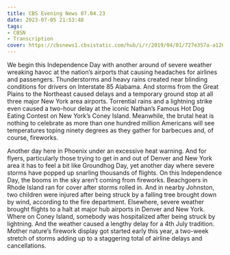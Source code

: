 ```yaml
---
title: CBS Evening News 07.04.23
date: 2023-07-05 21:53:48
tags:
- CBSN
- Transcription
cover: https://cbsnews1.cbsistatic.com/hub/i/r/2019/04/01/727e357a-a126-4138-a2c5-4d3222669d57/thumbnail/640x360/3ff2761028dc5c65cc4f07acd54bcd5c/cbsn2-logo-1920x1080.jpg
---
```

We begin this Independence Day with another around of severe weather wreaking havoc at the nation’s airports that causing headaches for airlines and passengers. Thunderstorms and heavy rains created near blinding conditions for drivers on Interstate 85 Alabama. And storms from the Great Plains to the Northeast caused delays and a temporary ground stop at all three major New York area airports. Torrential rains and a lightning strike even caused a two-hour delay at the iconic Nathan’s Famous Hot Dog Eating Contest on New York’s Coney Island. Meanwhile, the brutal heat is nothing to celebrate as more than one hundred million Americans will see temperatures toping ninety degrees as they gather for barbecues and, of course, fireworks. 

Another day here in Phoenix under an excessive heat warning. And for flyers, particularly those trying to get in and out of Denver and New York area it has to feel a bit like Groundhog Day, yet another day where severe storms have popped up snarling thousands of flights. On this Independence Day, the booms in the sky aren’t coming from fireworks. Beachgoers in Rhode Island ran for cover after storms rolled in. And in nearby Johnston, two children were injured after being struck by a falling tree brought down by wind, according to the fire department. Elsewhere, severe weather brought flights to a halt at major hub airports in Denver and New York. Where on Coney Island, somebody was hospitalized after being struck by lightning. And the weather caused a lengthy delay for a 4th July tradition. Mother nature’s firework display got started early this year, a two-week stretch of storms adding up to a staggering total of airline delays and cancellations. 
